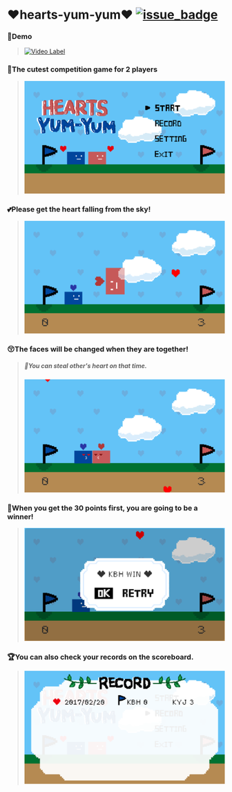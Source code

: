 # :heart:hearts-yum-yum:heart: [![issue_badge](https://img.shields.io/badge/download-%F0%9F%92%96-lightgrey.svg)](https://9yang.itch.io/hearts-yum-yum)
### :eyes:Demo
> [![Video Label](http://img.youtube.com/vi/8Ql8mqpblP0/0.jpg)](https://youtu.be/8Ql8mqpblP0?t=0s)

### :couple_with_heart:The cutest competition game for 2 players
> ![](fig/1.png)

### :two_hearts:Please get the heart falling from the sky!
> ![](fig/2.png)

### :kissing_closed_eyes:The faces will be changed when they are together!
> ##### :shit:You can steal other's heart on that time.
> ![](fig/3.png)

### :star2:When you get the 30 points first, you are going to be a winner!
> ![](fig/4.png)

### :trophy:You can also check your records on the scoreboard.
> ![](fig/5.png)
